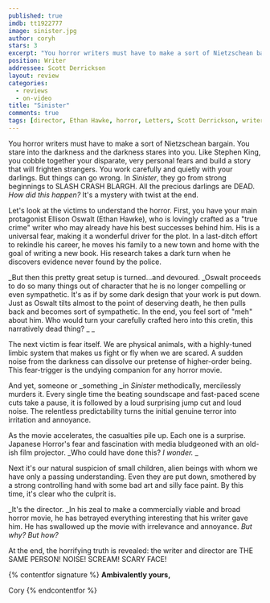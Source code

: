 ```yaml
---
published: true
imdb: tt1922777
image: sinister.jpg
author: coryh
stars: 3
excerpt: "You horror writers must have to make a sort of Nietzschean bargain. You stare into the darkness and the darkness stares into you. &nbsp;Like Stephen King, you cobble together your disparate, very personal fears and build a story that will frighten strangers. You work carefully and quietly with your darlings. But things can go wrong. In <em>Sinister</em>, they go from strong beginnings to SLASH CRASH BLARGH. All the precious darlings are DEAD. <em>How did this happen?</em> It&rsquo;s a mystery with twist at the end."
position: Writer
addressee: Scott Derrickson
layout: review
categories: 
  - reviews
  - on-video
title: "Sinister"
comments: true
tags: [director, Ethan Hawke, horror, Letters, Scott Derrickson, writer]
---
```

You horror writers must have to make a sort of Nietzschean bargain. You stare into the darkness and the darkness stares into you.  Like Stephen King, you cobble together your disparate, very personal fears and build a story that will frighten strangers. You work carefully and quietly with your darlings. But things can go wrong. In _Sinister_, they go from strong beginnings to SLASH CRASH BLARGH. All the precious darlings are DEAD. _How did this happen?_ It's a mystery with twist at the end. 

Let's look at the victims to understand the horror. First, you have your main protagonist Ellison Oswalt (Ethan Hawke), who is lovingly crafted as a "true crime" writer who may already have his best successes behind him. His is a universal fear, making it a wonderful driver for the plot. In a last-ditch effort to rekindle his career, he moves his family to a new town and home with the goal of writing a new book. His research takes a dark turn when he discovers evidence never found by the police.

_But then this pretty great setup is turned…and devoured. _Oswalt proceeds to do so many things out of character that he is no longer compelling or even sympathetic. It's as if by some dark design that your work is put down.  Just as Oswalt tilts almost to the point of deserving death, he then pulls back and becomes sort of sympathetic. In the end, you feel sort of "meh" about him. Who would turn your carefully crafted hero into this cretin, this narratively dead thing?             _ _

The next victim is fear itself. We are physical animals, with a highly-tuned limbic system that makes us fight or fly when we are scared. A sudden noise from the darkness can dissolve our pretense of higher-order being. This fear-trigger is the undying companion for any horror movie.

And yet, someone or _something _in _Sinister_ methodically, mercilessly murders it. Every single time the beating soundscape and fast-paced scene cuts take a pause, it is followed by a loud surprising jump cut and loud noise. The relentless predictability turns the initial genuine terror into irritation and annoyance.

As the movie accelerates, the casualties pile up. Each one is a surprise. Japanese Horror's fear and fascination with media bludgeoned with an old-ish film projector. _Who could have done this? _I wonder._ _

Next it's our natural suspicion of small children, alien beings with whom we have only a passing understanding. Even they are put down, smothered by a strong controlling hand with some bad art and silly face paint. By this time, it's clear who the culprit is.

_It's the director. _In his zeal to make a commercially viable and broad horror movie, he has betrayed everything interesting that his writer gave him. He has swallowed up the movie with irrelevance and annoyance. _But why? But how?_

At the end, the horrifying truth is revealed: the writer and director are THE SAME PERSON! NOISE! SCREAM! SCARY FACE!

{% contentfor signature %}
**Ambivalently yours,**

Cory
{% endcontentfor %}
